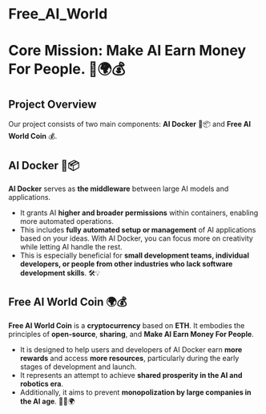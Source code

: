 # Free_AI_World
# Core Mission: **Make AI Earn Money For People.** 🤖🌍💰

## Project Overview

Our project consists of two main components: **AI Docker** 🐬📦 and **Free AI World Coin** 💰.

## AI Docker 🐬📦

**AI Docker** serves as **the middleware** between large AI models and applications. 

- It grants AI **higher and broader permissions** within containers, enabling more automated operations.
- This includes **fully automated setup or management** of AI applications based on your ideas. With AI Docker, you can focus more on creativity while letting AI handle the rest.
- This is especially beneficial for **small development teams, individual developers, or people from other industries who lack software development skills**. 🛠️💡

## Free AI World Coin 🌍💰

**Free AI World Coin** is a **cryptocurrency** based on **ETH**. It embodies the principles of **open-source**, **sharing**, and **Make AI Earn Money For People**.

- It is designed to help users and developers of AI Docker earn **more rewards** and access **more resources**, particularly during the early stages of development and launch.
- It represents an attempt to achieve **shared prosperity in the AI and robotics era**.
- Additionally, it aims to prevent **monopolization by large companies in the AI age**.
🤖🤝🌍
